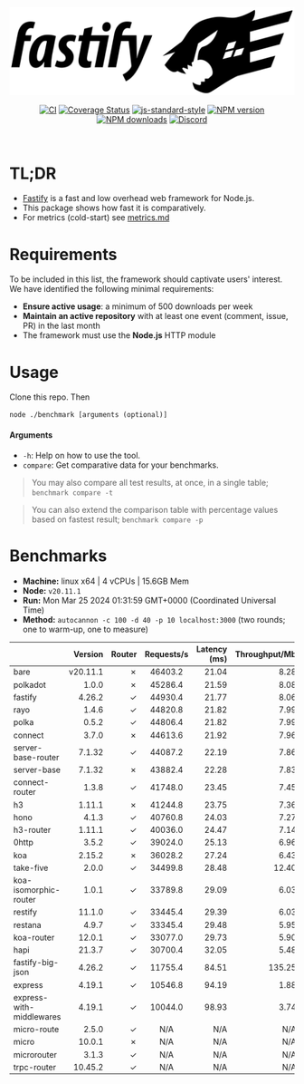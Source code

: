 <div align="center">
  <img src="https://github.com/fastify/graphics/raw/HEAD/fastify-landscape-outlined.svg" width="650" height="auto"/>
</div>

<div align="center">

[![CI](https://github.com/fastify/fastify/workflows/ci/badge.svg)](https://github.com/fastify/fastify/actions/workflows/ci.yml)
[![Coverage Status](https://coveralls.io/repos/github/fastify/fastify/badge.svg?branch=master)](https://coveralls.io/github/fastify/fastify?branch=master)
[![js-standard-style](https://img.shields.io/badge/code%20style-standard-brightgreen.svg?style=flat)](http://standardjs.com/)
[![NPM version](https://img.shields.io/npm/v/fastify.svg?style=flat)](https://www.npmjs.com/package/fastify)
[![NPM downloads](https://img.shields.io/npm/dm/fastify.svg?style=flat)](https://www.npmjs.com/package/fastify) [![Discord](https://img.shields.io/discord/725613461949906985)](https://discord.gg/fastify)

</div>
<br />

# TL;DR

* [Fastify](https://github.com/fastify/fastify) is a fast and low overhead web framework for Node.js.
* This package shows how fast it is comparatively.
* For metrics (cold-start) see [metrics.md](./METRICS.md)

# Requirements

To be included in this list, the framework should captivate users' interest. We have identified the following minimal requirements:
- **Ensure active usage**: a minimum of 500 downloads per week
- **Maintain an active repository** with at least one event (comment, issue, PR) in the last month
- The framework must use the **Node.js** HTTP module

# Usage

Clone this repo. Then 

```
node ./benchmark [arguments (optional)]
```

#### Arguments

* `-h`: Help on how to use the tool.
* `compare`: Get comparative data for your benchmarks.

> You may also compare all test results, at once, in a single table; `benchmark compare -t`

> You can also extend the comparison table with percentage values based on fastest result; `benchmark compare -p`
# Benchmarks

* __Machine:__ linux x64 | 4 vCPUs | 15.6GB Mem
* __Node:__ `v20.11.1`
* __Run:__ Mon Mar 25 2024 01:31:59 GMT+0000 (Coordinated Universal Time)
* __Method:__ `autocannon -c 100 -d 40 -p 10 localhost:3000` (two rounds; one to warm-up, one to measure)

|                          | Version  | Router | Requests/s | Latency (ms) | Throughput/Mb |
| :--                      | --:      | --:    | :-:        | --:          | --:           |
| bare                     | v20.11.1 | ✗      | 46403.2    | 21.04        | 8.28          |
| polkadot                 | 1.0.0    | ✗      | 45286.4    | 21.59        | 8.08          |
| fastify                  | 4.26.2   | ✓      | 44930.4    | 21.77        | 8.06          |
| rayo                     | 1.4.6    | ✓      | 44820.8    | 21.82        | 7.99          |
| polka                    | 0.5.2    | ✓      | 44806.4    | 21.82        | 7.99          |
| connect                  | 3.7.0    | ✗      | 44613.6    | 21.92        | 7.96          |
| server-base-router       | 7.1.32   | ✓      | 44087.2    | 22.19        | 7.86          |
| server-base              | 7.1.32   | ✗      | 43882.4    | 22.28        | 7.83          |
| connect-router           | 1.3.8    | ✓      | 41748.0    | 23.45        | 7.45          |
| h3                       | 1.11.1   | ✗      | 41244.8    | 23.75        | 7.36          |
| hono                     | 4.1.3    | ✓      | 40760.8    | 24.03        | 7.27          |
| h3-router                | 1.11.1   | ✓      | 40036.0    | 24.47        | 7.14          |
| 0http                    | 3.5.2    | ✓      | 39024.0    | 25.13        | 6.96          |
| koa                      | 2.15.2   | ✗      | 36028.2    | 27.24        | 6.43          |
| take-five                | 2.0.0    | ✓      | 34499.8    | 28.48        | 12.40         |
| koa-isomorphic-router    | 1.0.1    | ✓      | 33789.8    | 29.09        | 6.03          |
| restify                  | 11.1.0   | ✓      | 33445.4    | 29.39        | 6.03          |
| restana                  | 4.9.7    | ✓      | 33345.4    | 29.48        | 5.95          |
| koa-router               | 12.0.1   | ✓      | 33077.0    | 29.73        | 5.90          |
| hapi                     | 21.3.7   | ✓      | 30700.4    | 32.05        | 5.48          |
| fastify-big-json         | 4.26.2   | ✓      | 11755.4    | 84.51        | 135.25        |
| express                  | 4.19.1   | ✓      | 10546.8    | 94.19        | 1.88          |
| express-with-middlewares | 4.19.1   | ✓      | 10044.0    | 98.93        | 3.74          |
| micro-route              | 2.5.0    | ✓      | N/A        | N/A          | N/A           |
| micro                    | 10.0.1   | ✗      | N/A        | N/A          | N/A           |
| microrouter              | 3.1.3    | ✓      | N/A        | N/A          | N/A           |
| trpc-router              | 10.45.2  | ✓      | N/A        | N/A          | N/A           |
